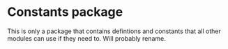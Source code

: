 # Constants package

This is only a package that contains defintions and constants that all other modules can use if they need to. Will probably rename.
